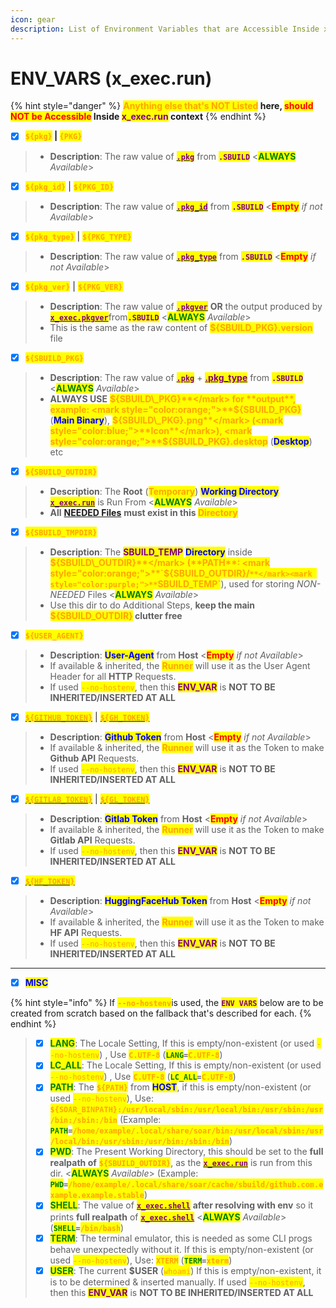 ```yaml
---
icon: gear
description: List of Environment Variables that are Accessible Inside x_exec.run
---
```


# ENV\_VARS (x\_exec.run)

{% hint style="danger" %}
<mark style="color:orange;">**Anything else that's NOT Listed**</mark>**&#x20;here,&#x20;**<mark style="color:red;">**should NOT be Accessible**</mark>**&#x20;Inside&#x20;**<mark style="color:purple;">**x\_exec.run**</mark>**&#x20;context**
{% endhint %}

* [x] <mark style="color:orange;">**`${pkg}`**</mark>**&#x20;|&#x20;**<mark style="color:orange;">**`{PKG}`**</mark>

> - **Description**: The raw value of [<mark style="color:purple;">**`.pkg`**</mark>](../specification/2.pkg.md) from <mark style="color:purple;">**`.SBUILD`**</mark> <<mark style="color:green;">**ALWAYS**</mark> _Available_>

* [x] <mark style="color:orange;">**`${pkg_id}`**</mark> | <mark style="color:orange;">**`${PKG_ID}`**</mark>

> - **Description**: The raw value of [<mark style="color:purple;">**`.pkg_id`**</mark>](../specification/2.pkg.md) from <mark style="color:purple;">**`.SBUILD`**</mark> <<mark style="color:red;">**Empty**</mark> _if not Available_>

* [x] <mark style="color:orange;">**`${pkg_type}`**</mark> | <mark style="color:orange;">**`${PKG_TYPE}`**</mark>

> - **Description**: The raw value of [<mark style="color:purple;">**`.pkg_type`**</mark>](../specification/2.pkg.md) from <mark style="color:purple;">**`.SBUILD`**</mark> <<mark style="color:red;">**Empty**</mark> _if not Available_>

* [x] <mark style="color:orange;">**`${pkg_ver}`**</mark> | <mark style="color:orange;">**`${PKG_VER}`**</mark>

> - **Description**: The raw value of [<mark style="color:purple;">**`.pkgver`**</mark>](../specification/3.version.md) **OR** the output produced by [<mark style="color:purple;">**`x_exec.pkgver`**</mark>](../specification/20.x_exec.md)from<mark style="color:purple;">**`.SBUILD`**</mark> <<mark style="color:green;">**ALWAYS**</mark> _Available_>
> - &#x20;This is the same as the raw content of <mark style="color:orange;">**${SBUILD\_PKG}.version**</mark> file

* [x] <mark style="color:orange;">**`${SBUILD_PKG}`**</mark>

> - **Description**: The raw value of [<mark style="color:purple;">**`.pkg`**</mark>](../specification/2.pkg.md) + [<mark style="color:purple;">**.pkg\_type**</mark>](../specification/2.pkg.md) from <mark style="color:purple;">**`.SBUILD`**</mark> <<mark style="color:green;">**ALWAYS**</mark> _Available_>
> - **ALWAYS USE** <mark style="color:orange;">**${SBUILD\_PKG}**</mark> for **output**, example: <mark style="color:orange;">**${SBUILD\_PKG}**</mark> (<mark style="color:blue;">**Main Binary**</mark>), <mark style="color:orange;">**${SBUILD\_PKG}.png**</mark> (<mark style="color:blue;">**Icon**</mark>), <mark style="color:orange;">**${SBUILD\_PKG}.desktop**</mark> (<mark style="color:blue;">**Desktop**</mark>) etc

* [x] <mark style="color:orange;">**`${SBUILD_OUTDIR}`**</mark>

> - **Description**: The **Root** (<mark style="color:orange;">**Temporary**</mark>) <mark style="color:blue;">**Working Directory**</mark> [<mark style="color:purple;">**`x_exec.run`**</mark>](../specification/20.x_exec.md) is Run From <<mark style="color:green;">**ALWAYS**</mark> _Available_>
> - **All** [**NEEDED Files**](needed_files.md) **must exist in this&#x20;**<mark style="color:orange;">**Directory**</mark>

* [x] <mark style="color:orange;">**`${SBUILD_TMPDIR}`**</mark>

> - **Description**: The <mark style="color:purple;">**SBUILD\_TEMP**</mark> <mark style="color:blue;">**Directory**</mark> inside <mark style="color:orange;">**${SBUILD\_OUTDIR}**</mark> (**PATH**: <mark style="color:orange;">**`${SBUILD_OUTDIR}/`**</mark><mark style="color:purple;">**`SBUILD_TEMP`**</mark>), used for storing _NON-NEEDED_ Files <<mark style="color:green;">**ALWAYS**</mark> _Available_>
> - Use this dir to do Additional Steps, **keep the main&#x20;**<mark style="color:orange;">**${SBUILD\_OUTDIR}**</mark>**&#x20;clutter free**

* [x] <mark style="color:orange;">**`${USER_AGENT}`**</mark>

> - **Description**: <mark style="color:blue;">**User-Agent**</mark> from **Host** <<mark style="color:red;">**Empty**</mark> _if not Available_>
> - If available & inherited, the <mark style="color:orange;">**Runner**</mark> will use it as the User Agent Header for all **HTTP** Requests.
> - &#x20;If used <mark style="color:orange;">`--no-hostenv`</mark>, then this <mark style="color:purple;">**ENV\_VAR**</mark> is **NOT TO BE INHERITED/INSERTED AT ALL**

* [x] [<mark style="color:orange;">**`${GITHUB_TOKEN}`**</mark>](https://cli.github.com/) | [<mark style="color:orange;">**`${GH_TOKEN}`**</mark>](https://cli.github.com/)

> - **Description**: <mark style="color:blue;">**Github Token**</mark> from **Host** <<mark style="color:red;">**Empty**</mark> _if not Available_>
> - If available & inherited, the <mark style="color:orange;">**Runner**</mark> will use it as the Token to make **Github API** Requests.
> - &#x20;If used <mark style="color:orange;">`--no-hostenv`</mark>, then this <mark style="color:purple;">**ENV\_VAR**</mark> is **NOT TO BE INHERITED/INSERTED AT ALL**

* [x] [<mark style="color:orange;">**`${GITLAB_TOKEN}`**</mark>](https://gitlab.com/gitlab-org/cli) | [<mark style="color:orange;">**`${GL_TOKEN}`**</mark>](https://gitlab.com/gitlab-org/cli)

> - **Description**: <mark style="color:blue;">**Gitlab Token**</mark> from **Host** <<mark style="color:red;">**Empty**</mark> _if not Available_>
> - If available & inherited, the <mark style="color:orange;">**Runner**</mark> will use it as the Token to make **Gitlab API** Requests.
> - &#x20;If used <mark style="color:orange;">`--no-hostenv`</mark>, then this <mark style="color:purple;">**ENV\_VAR**</mark> is **NOT TO BE INHERITED/INSERTED AT ALL**

* [x] [<mark style="color:orange;">**`${HF_TOKEN}`**</mark>](https://huggingface.co/docs/huggingface_hub/en/guides/cli)

> - **Description**: <mark style="color:blue;">**HuggingFaceHub Token**</mark> from **Host** <<mark style="color:red;">**Empty**</mark> _if not Available_>
> - If available & inherited, the <mark style="color:orange;">**Runner**</mark> will use it as the Token to make **HF API** Requests.
> - &#x20;If used <mark style="color:orange;">`--no-hostenv`</mark>, then this <mark style="color:purple;">**ENV\_VAR**</mark> is **NOT TO BE INHERITED/INSERTED AT ALL**

***

* [x] <mark style="color:blue;">**MISC**</mark>

{% hint style="info" %}
If <mark style="color:orange;">**`--no-hostenv`**</mark>is used, the <mark style="color:purple;">**`ENV VARS`**</mark> below are to be created from scratch based on the fallback that's described for each.
{% endhint %}

> * [x] <mark style="color:green;">**LANG**</mark>: The Locale Setting, If this is empty/non-existent (or used <mark style="color:orange;">`--no-hostenv`</mark>) , Use <mark style="color:orange;">**`C.UTF-8`**</mark> (<mark style="color:green;">**`LANG`**</mark>**`=`**<mark style="color:orange;">**`C.UTF-8`**</mark>)
> * [x] <mark style="color:green;">**LC\_ALL**</mark>: The Locale Setting, If this is empty/non-existent (or used <mark style="color:orange;">`--no-hostenv`</mark>) , Use <mark style="color:orange;">**`C.UTF-8`**</mark> (<mark style="color:green;">**`LC_ALL`**</mark>**`=`**<mark style="color:orange;">**`C.UTF-8`**</mark>)
> * [x] <mark style="color:green;">**PATH**</mark>: The <mark style="color:orange;">**`${PATH}`**</mark> from <mark style="color:blue;">**HOST**</mark>, if this is empty/non-existent (or used <mark style="color:orange;">`--no-hostenv`</mark>), Use: <mark style="color:orange;">**`${SOAR_BINPATH}:/usr/local/sbin:/usr/local/bin:/usr/sbin:/usr/bin:/sbin:/bin`**</mark> (Example: <mark style="color:green;">**`PATH`**</mark>**`=`**<mark style="color:orange;">**`/home/example/.local/share/soar/bin:/usr/local/sbin:/usr/local/bin:/usr/sbin:/usr/bin:/sbin:/bin`**</mark>)
> * [x] <mark style="color:green;">**PWD**</mark>: The Present Working Directory, this should be set to the **full realpath of** <mark style="color:orange;">**`${SBUILD_OUTDIR}`**</mark>, as the [<mark style="color:purple;">**`x_exec.run`**</mark>](../specification/20.x_exec.md) is run from this dir. <<mark style="color:green;">**ALWAYS**</mark> _Available_>  (Example: <mark style="color:green;">**`PWD`**</mark>**`=`**<mark style="color:orange;">**`/home/example/.local/share/soar/cache/sbuild/github.com.example.example.stable`**</mark>)
> * [x] <mark style="color:green;">**SHELL**</mark>: The value of [<mark style="color:purple;">**`x_exec.shell`**</mark>](../specification/20.x_exec.md) **after resolving with env** so it prints **full realpath** of  [<mark style="color:purple;">**`x_exec.shell`**</mark>](../specification/20.x_exec.md) <<mark style="color:green;">**ALWAYS**</mark> _Available_>  (<mark style="color:green;">**`SHELL`**</mark>**`=`**<mark style="color:orange;">**`/bin/bash`**</mark>)
> * [x] <mark style="color:green;">**TERM**</mark>: The terminal emulator, this is needed as some CLI progs behave unexpectedly without it. If this is empty/non-existent (or used <mark style="color:orange;">`--no-hostenv`</mark>), Use: <mark style="color:orange;">**`XTERM`**</mark>  (<mark style="color:green;">**`TERM`**</mark>**`=`**<mark style="color:orange;">**`xterm`**</mark>)
> * [x] <mark style="color:green;">**USER**</mark>: The current **$USER** (<mark style="color:orange;">`whoami`</mark>) If this is empty/non-existent, it is to be determined & inserted manually. If used <mark style="color:orange;">`--no-hostenv`</mark>, then this <mark style="color:purple;">**ENV\_VAR**</mark> is **NOT TO BE INHERITED/INSERTED AT ALL**
